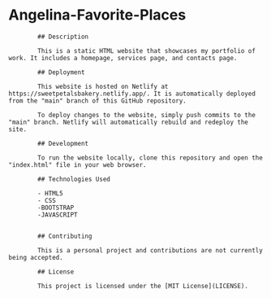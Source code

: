 # Angelina-Favorite-Places

            ## Description

            This is a static HTML website that showcases my portfolio of work. It includes a homepage, services page, and contacts page.

            ## Deployment

            This website is hosted on Netlify at https://sweetpetalsbakery.netlify.app/. It is automatically deployed from the "main" branch of this GitHub repository.

            To deploy changes to the website, simply push commits to the "main" branch. Netlify will automatically rebuild and redeploy the site.

            ## Development

            To run the website locally, clone this repository and open the "index.html" file in your web browser.

            ## Technologies Used

            - HTML5
            - CSS
            -BOOTSTRAP
            -JAVASCRIPT


            ## Contributing

            This is a personal project and contributions are not currently being accepted.

            ## License

            This project is licensed under the [MIT License](LICENSE).
